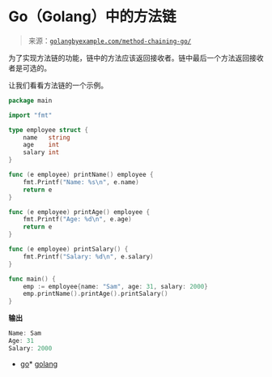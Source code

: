 <!--yml

分类：未分类

日期：2024-10-13 06:20:20

-->

# Go（Golang）中的方法链

> 来源：[`golangbyexample.com/method-chaining-go/`](https://golangbyexample.com/method-chaining-go/)

为了实现方法链的功能，链中的方法应该返回接收者。链中最后一个方法返回接收者是可选的。

让我们看看方法链的一个示例。

```go
package main

import "fmt"

type employee struct {
	name   string
	age    int
	salary int
}

func (e employee) printName() employee {
	fmt.Printf("Name: %s\n", e.name)
	return e
}

func (e employee) printAge() employee {
	fmt.Printf("Age: %d\n", e.age)
	return e
}

func (e employee) printSalary() {
	fmt.Printf("Salary: %d\n", e.salary)
}

func main() {
	emp := employee{name: "Sam", age: 31, salary: 2000}
	emp.printName().printAge().printSalary()
}
```

**输出**

```go
Name: Sam
Age: 31
Salary: 2000
```

+   [go](https://golangbyexample.com/tag/go/)*   [golang](https://golangbyexample.com/tag/golang/)
